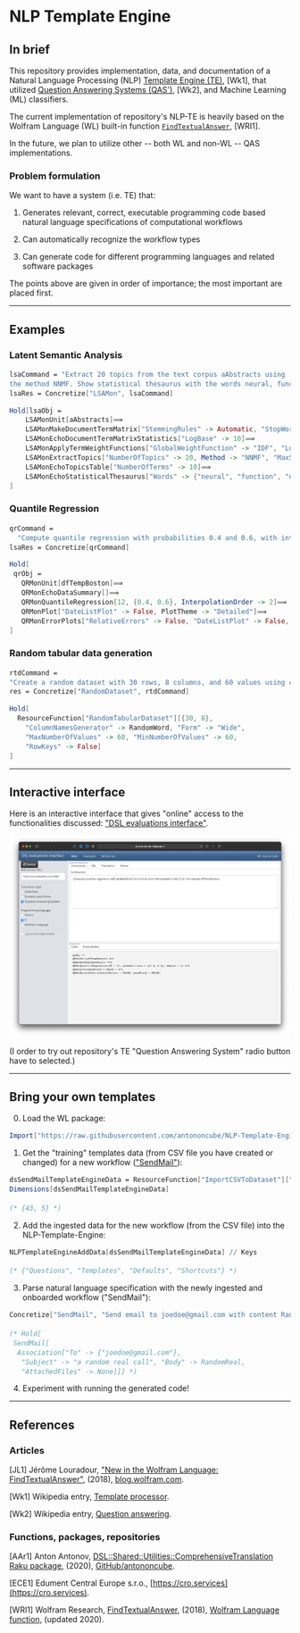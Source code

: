 # NLP Template Engine

## In brief

This repository provides implementation, data, and documentation of a Natural Language Processing (NLP) 
[Template Engine (TE)](https://en.wikipedia.org/wiki/Template_processor), [Wk1], 
that utilized
[Question Answering Systems (QAS')](https://en.wikipedia.org/wiki/Question_answering), [Wk2],
and Machine Learning (ML) classifiers.

The current implementation of repository's NLP-TE is heavily based on the Wolfram Language (WL) 
built-in function
[`FindTextualAnswer`](https://reference.wolfram.com/language/ref/FindTextualAnswer.html), 
[WRI1].

In the future, we plan to utilize other -- both WL and non-WL -- QAS implementations.

### Problem formulation

We want to have a system (i.e. TE) that:

1. Generates relevant, correct, executable programming code based natural language specifications of computational workflows

2. Can automatically recognize the workflow types

3. Can generate code for different programming languages and related software packages

The points above are given in order of importance; the most important are placed first.

------

## Examples

### Latent Semantic Analysis

```mathematica
lsaCommand = "Extract 20 topics from the text corpus aAbstracts using
the method NNMF. Show statistical thesaurus with the words neural, function, and notebook";
lsaRes = Concretize["LSAMon", lsaCommand]
```

```mathematica
Hold[lsaObj =
    LSAMonUnit[aAbstracts]⟹
    LSAMonMakeDocumentTermMatrix["StemmingRules" -> Automatic, "StopWords" -> Automatic]⟹
    LSAMonEchoDocumentTermMatrixStatistics["LogBase" -> 10]⟹
    LSAMonApplyTermWeightFunctions["GlobalWeightFunction" -> "IDF", "LocalWeightFunction" -> "None", "NormalizerFunction" -> "Cosine"]⟹
    LSAMonExtractTopics["NumberOfTopics" -> 20, Method -> "NNMF", "MaxSteps" -> 16, "MinNumberOfDocumentsPerTerm" -> 20]⟹
    LSAMonEchoTopicsTable["NumberOfTerms" -> 10]⟹
    LSAMonEchoStatisticalThesaurus["Words" -> {"neural", "function", "notebook"}];
]
```

### Quantile Regression

```mathematica
qrCommand = 
  "Compute quantile regression with probabilities 0.4 and 0.6, with interpolation order 2, for the dataset dfTempBoston.";
lsaRes = Concretize[qrCommand]
```

```mathematica
Hold[
 qrObj = 
   QRMonUnit[dfTempBoston]⟹
   QRMonEchoDataSummary[]⟹
   QRMonQuantileRegression[12, {0.4, 0.6}, InterpolationOrder -> 2]⟹
   QRMonPlot["DateListPlot" -> False, PlotTheme -> "Detailed"]⟹
   QRMonErrorPlots["RelativeErrors" -> False, "DateListPlot" -> False, PlotTheme -> "Detailed"];
]
```

### Random tabular data generation

```mathematica
rtdCommand =
"Create a random dataset with 30 rows, 8 columns, and 60 values using column names generator RandomWord.";
res = Concretize["RandomDataset", rtdCommand]
```

```mathematica
Hold[ 
  ResourceFunction["RandomTabularDataset"][{30, 8}, 
    "ColumnNamesGenerator" -> RandomWord, "Form" -> "Wide", 
    "MaxNumberOfValues" -> 60, "MinNumberOfValues" -> 60, 
    "RowKeys" -> False]
]
```

------

## Interactive interface

Here is an interactive interface that gives "online" access to the functionalities discussed: 
["DSL evaluations interface"](https://antononcube.shinyapps.io/DSL-evaluations/).

[![DSL-evaluations-interface-with-QR-spec-for-QAS](./Documents/Diagrams/General/DSL-evaluations-interface-with-QR-spec-for-QAS.png)](https://antononcube.shinyapps.io/DSL-evaluations/)

(I order to try out repository's TE "Question Answering System" radio button have to selected.)

------

## Bring your own templates

0. Load the WL package:

```mathematica
Import["https://raw.githubusercontent.com/antononcube/NLP-Template-Engine/main/Packages/WL/NLPTemplateEngine.m"]
```

1. Get the "training" templates data (from CSV file you have created or changed) for a new workflow
(["SendMail"](./TemplateData/dsQASParameters-SendMail.csv)):

```mathematica
dsSendMailTemplateEngineData = ResourceFunction["ImportCSVToDataset"]["https://raw.githubusercontent.com/antononcube/NLP-Template-Engine/main/TemplateData/dsQASParameters-SendMail.csv"];
Dimensions[dsSendMailTemplateEngineData]

(* {43, 5} *)
```

2. Add the ingested data for the new workflow (from the CSV file) into the NLP-Template-Engine:

```mathematica
NLPTemplateEngineAddData[dsSendMailTemplateEngineData] // Keys

(* {"Questions", "Templates", "Defaults", "Shortcuts"} *)
```

3. Parse natural language specification with the newly ingested and onboarded workflow ("SendMail"):

```mathematica
Concretize["SendMail", "Send email to joedoe@gmail.com with content RandomReal[343], and the subject this is a random real call.", PerformanceGoal -> "Speed"]

(* Hold[
 SendMail[
  Association["To" -> {"joedoe@gmail.com"}, 
   "Subject" -> "a random real call", "Body" -> RandomReal, 
   "AttachedFiles" -> None]]] *)
```

4. Experiment with running the generated code!

------

## References

### Articles

[JL1] Jérôme Louradour,
["New in the Wolfram Language: FindTextualAnswer"](https://blog.wolfram.com/2018/02/15/new-in-the-wolfram-language-findtextualanswer/),
(2018),
[blog.wolfram.com](https://blog.wolfram.com).

[Wk1] Wikipedia entry, [Template processor](https://en.wikipedia.org/wiki/Template_processor).

[Wk2] Wikipedia entry, [Question answering](https://en.wikipedia.org/wiki/Question_answering).

### Functions, packages, repositories

[AAr1] Anton Antonov,
[DSL::Shared::Utilities::ComprehensiveTranslation Raku package](https://github.com/antononcube/Raku-DSL-Shared-Utilities-ComprehensiveTranslation),
(2020),
[GitHub/antononcube](https://github.com/antononcube).

[ECE1] Edument Central Europe s.r.o.,
[https://cro.services](https://cro.services).

[WRI1] Wolfram Research,
[FindTextualAnswer]( https://reference.wolfram.com/language/ref/FindTextualAnswer.html),
(2018),
[Wolfram Language function](https://reference.wolfram.com), (updated 2020).

